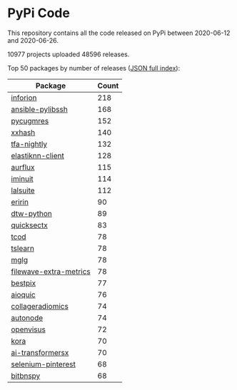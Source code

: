 # PyPi Code

This repository contains all the code released on PyPi between 2020-06-12 and 2020-06-26.

10977 projects uploaded 48596 releases. 

Top 50 packages by number of releases ([JSON full index](./index.json)):

| Package   | Count |
|-----------|-------|
| [inforion](https://github.com/pypi-data/pypi-code-57/tree/import/inforion) | 218 |
| [ansible-pylibssh](https://github.com/pypi-data/pypi-code-57/tree/import/ansible-pylibssh) | 168 |
| [pycugmres](https://github.com/pypi-data/pypi-code-57/tree/import/pycugmres) | 152 |
| [xxhash](https://github.com/pypi-data/pypi-code-57/tree/import/xxhash) | 140 |
| [tfa-nightly](https://github.com/pypi-data/pypi-code-57/tree/import/tfa-nightly) | 132 |
| [elastiknn-client](https://github.com/pypi-data/pypi-code-57/tree/import/elastiknn-client) | 128 |
| [aurflux](https://github.com/pypi-data/pypi-code-57/tree/import/aurflux) | 115 |
| [iminuit](https://github.com/pypi-data/pypi-code-57/tree/import/iminuit) | 114 |
| [lalsuite](https://github.com/pypi-data/pypi-code-57/tree/import/lalsuite) | 112 |
| [eririn](https://github.com/pypi-data/pypi-code-57/tree/import/eririn) | 90 |
| [dtw-python](https://github.com/pypi-data/pypi-code-57/tree/import/dtw-python) | 89 |
| [quicksectx](https://github.com/pypi-data/pypi-code-57/tree/import/quicksectx) | 83 |
| [tcod](https://github.com/pypi-data/pypi-code-57/tree/import/tcod) | 78 |
| [tslearn](https://github.com/pypi-data/pypi-code-57/tree/import/tslearn) | 78 |
| [mglg](https://github.com/pypi-data/pypi-code-57/tree/import/mglg) | 78 |
| [filewave-extra-metrics](https://github.com/pypi-data/pypi-code-57/tree/import/filewave-extra-metrics) | 78 |
| [bestpix](https://github.com/pypi-data/pypi-code-57/tree/import/bestpix) | 77 |
| [aioquic](https://github.com/pypi-data/pypi-code-57/tree/import/aioquic) | 76 |
| [collageradiomics](https://github.com/pypi-data/pypi-code-57/tree/import/collageradiomics) | 74 |
| [autonode](https://github.com/pypi-data/pypi-code-57/tree/import/autonode) | 74 |
| [openvisus](https://github.com/pypi-data/pypi-code-57/tree/import/openvisus) | 72 |
| [kora](https://github.com/pypi-data/pypi-code-57/tree/import/kora) | 70 |
| [ai-transformersx](https://github.com/pypi-data/pypi-code-57/tree/import/ai-transformersx) | 70 |
| [selenium-pinterest](https://github.com/pypi-data/pypi-code-57/tree/import/selenium-pinterest) | 68 |
| [bitbnspy](https://github.com/pypi-data/pypi-code-57/tree/import/bitbnspy) | 68 |
